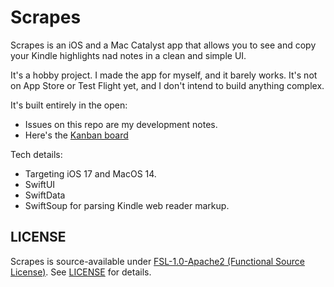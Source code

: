# Scrapes

Scrapes is an iOS and a Mac Catalyst app that allows you to see and copy your
Kindle highlights nad notes in a clean and simple UI.

It's a hobby project. I made the app for myself, and it barely works. It's not
on App Store or Test Flight yet, and I don't intend to build anything complex.

It's built entirely in the open:
- Issues on this repo are my development notes.
- Here's the [Kanban board](https://github.com/users/natikgadzhi/projects/1/views/1)

Tech details:
- Targeting iOS 17 and MacOS 14.
- SwiftUI
- SwiftData
- SwiftSoup for parsing Kindle web reader markup.


## LICENSE

Scrapes is source-available under
[FSL-1.0-Apache2 (Functional Source License)](https://fsl.software). See
[LICENSE](/LICENSE) for details.
